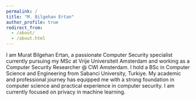 ```yaml
---
permalink: /
title: "M. Bilgehan Ertan"
author_profile: true
redirect_from: 
  - /about/
  - /about.html
---
```

I am Murat Bilgehan Ertan, a passionate Computer Security specialist currently pursuing my MSc at Vrije Universiteit Amsterdam and working as a Computer Security Researcher @ CWI Amsterdam. I hold a BSc in Computer Science and Engineering from Sabanci University, Turkiye. My academic and professional journey has equipped me with a strong foundation in computer science and practical experience in computer security. I am currently focused on privacy in machine learning.